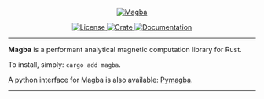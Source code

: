 <p align="center">
    <a href="https://github.com/p-sira/magba/">
        <img src="https://github.com/p-sira/magba/magba-logo-fit.svg" alt="Magba">
    </a>
</p>
<p align="center">
    <a href="https://opensource.org/license/BSD-3-clause">
        <img src="https://img.shields.io/badge/License-BSD--3--Clause-brightgreen.svg" alt="License">
    </a>
    <a href="https://crates.io/crates/magba">
        <img src="https://img.shields.io/crates/v/magba" alt="Crate">
    </a>
    <a href="https://docs.rs/magba">
        <img src="https://img.shields.io/badge/Docs-docs.rs-blue" alt="Documentation">
    </a>
</p>

-----

**Magba** is a performant analytical magnetic computation library for Rust.

To install, simply: `cargo add magba`.

A python interface for Magba is also available: [Pymagba](https://github.com/p-sira/pymagba).

-----
